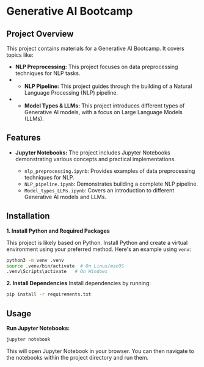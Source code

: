 # Generative AI Bootcamp

## Project Overview

This project contains materials for a Generative AI Bootcamp. It covers topics like:

* **NLP Preprocessing:** This project focuses on data preprocessing techniques for NLP tasks.
* * **NLP Pipeline:** This project guides through the building of a Natural Language Processing (NLP) pipeline.
* * **Model Types & LLMs:** This project introduces different types of Generative AI models, with a focus on Large Language Models (LLMs).


## Features

* **Jupyter Notebooks:**  The project includes Jupyter Notebooks demonstrating various concepts and practical implementations. 

    * `nlp_preprocessing.ipynb`: Provides examples of data preprocessing techniques for NLP.
    * `NLP_pipeline.ipynb`:  Demonstrates building a complete NLP pipeline.
    * `Model_types_LLMs.ipynb`: Covers an introduction to different Generative AI models and LLMs.

## Installation

**1. Install Python and Required Packages**

This project is likely based on Python.  Install Python and create a virtual environment using your preferred method. Here's an example using `venv`:

```bash
python3 -m venv .venv
source .venv/bin/activate  # On Linux/macOS
.venv\Scripts\activate   # On Windows
```

**2. Install Dependencies**
Install dependencies by running:

```bash
pip install -r requirements.txt 
```

## Usage

**Run Jupyter Notebooks:**

```bash
jupyter notebook
```

This will open Jupyter Notebook in your browser. You can then navigate to the notebooks within the project directory and run them.


